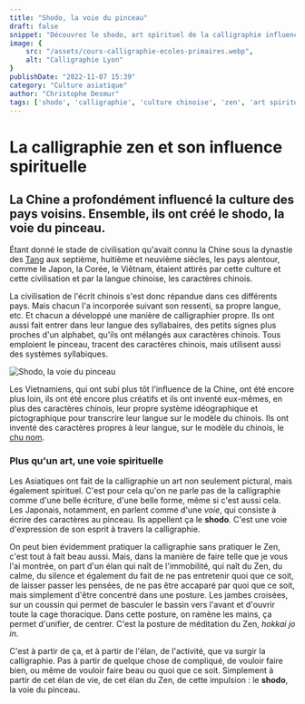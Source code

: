 ```yaml
---
title: "Shodo, la voie du pinceau"
draft: false
snippet: "Découvrez le shodo, art spirituel de la calligraphie influencé par la culture chinoise."
image: {
    src: "/assets/cours-calligraphie-ecoles-primaires.webp",
    alt: "Calligraphie Lyon"
}
publishDate: "2022-11-07 15:39"
category: "Culture asiatique"
author: "Christophe Desmur"
tags: ['shodo', 'calligraphie', 'culture chinoise', 'zen', 'art spirituel', 'dynastie Tang', 'Japon', 'Corée', 'Viêtnam', 'chu nom']
---
```

# La calligraphie zen et son influence spirituelle

## La Chine a profondément influencé la culture des pays voisins. Ensemble, ils ont créé le **shodo**, la voie du pinceau.



Étant donné le stade de civilisation qu'avait connu la Chine sous la dynastie des [Tang](http://fr.wikipedia.org/wiki/Dynastie_Tang) aux septième, huitième et neuvième siècles, les pays alentour, comme le Japon, la Corée, le Viêtnam, étaient attirés par cette culture et cette civilisation et par la langue chinoise, les caractères chinois.



La civilisation de l'écrit chinois s'est donc répandue dans ces différents pays. Mais chacun l'a incorporée suivant son ressenti, sa propre langue, etc. Et chacun a développé une manière de calligraphier propre. Ils ont aussi fait entrer dans leur langue des syllabaires, des petits signes plus proches d'un alphabet, qu'ils ont mélangés aux caractères chinois. Tous emploient le pinceau, tracent des caractères chinois, mais utilisent aussi des systèmes syllabiques.



![Shodo, la voie du pinceau](/assets/shodo-voie-pinceau.webp)



Les Vietnamiens, qui ont subi plus tôt l'influence de la Chine, ont été encore plus loin, ils ont été encore plus créatifs et ils ont inventé eux-mêmes, en plus des caractères chinois, leur propre système idéographique et pictographique pour transcrire leur langue sur le modèle du chinois. Ils ont inventé des caractères propres à leur langue, sur le modèle du chinois, le [chu nom](http://fr.wikipedia.org/wiki/Ch%E1%BB%AF_n%C3%B4m).



### Plus qu'un art, une voie spirituelle



Les Asiatiques ont fait de la calligraphie un art non seulement pictural, mais également spirituel. C'est pour cela qu'on ne parle pas de la calligraphie comme d'une belle écriture, d'une belle forme, même si c'est aussi cela. Les Japonais, notamment, en parlent comme d'une _voie_, qui consiste à écrire des caractères au pinceau. Ils appellent ça le **shodo**. C'est une voie d'expression de son esprit à travers la calligraphie.



On peut bien évidemment pratiquer la calligraphie sans pratiquer le Zen, c'est tout à fait beau aussi. Mais, dans la manière de faire telle que je vous l'ai montrée, on part d'un élan qui naît de l'immobilité, qui naît du Zen, du calme, du silence et également du fait de ne pas entretenir quoi que ce soit, de laisser passer les pensées, de ne pas être accaparé par quoi que ce soit, mais simplement d'être concentré dans une posture. Les jambes croisées, sur un coussin qui permet de basculer le bassin vers l'avant et d'ouvrir toute la cage thoracique. Dans cette posture, on ramène les mains, ça permet d'unifier, de centrer. C'est la posture de méditation du Zen, _hokkai jo in_.



C'est à partir de ça, et à partir de l'élan, de l'activité, que va surgir la calligraphie. Pas à partir de quelque chose de compliqué, de vouloir faire bien, ou même de vouloir faire beau ou quoi que ce soit. Simplement à partir de cet élan de vie, de cet élan du Zen, de cette impulsion : le **shodo**, la voie du pinceau.
